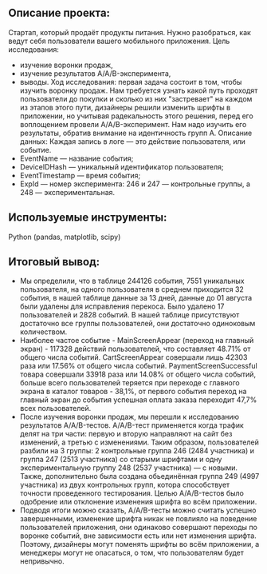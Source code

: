 ## **Описание проекта:**
Cтартап, который продаёт продукты питания. Нужно разобраться, как ведут себя пользователи вашего мобильного приложения.
Цель исследования:
- изучение воронки продаж,
- изучение результатов A/A/B-эксперимента,
- выводы.
Ход исследования:
первая задача состоит в том, чтобы изучить воронку продаж. Нам требуется узнать какой путь проходят пользователи до покупки и сколько из них "застревает" на каждом из этапов этого пути,
дизайнеры решили изменить шрифты в приложении, но учитывая радекальность этого решения, перед его воплощением провели A/A/B-эксперимент.
Нам надо изучить его результаты, обратив внимание на идентичность групп A. Описание данных:
Каждая запись в логе — это действие пользователя, или событие.
- EventName — название события;
- DeviceIDHash — уникальный идентификатор пользователя;
- EventTimestamp — время события;
- ExpId — номер эксперимента: 246 и 247 — контрольные группы, а 248 — экспериментальная.

## **Используемые инструменты:**
Python (pandas, matplotlib, scipy)

## **Итоговый вывод:**
- Мы определили, что в таблице 244126 события, 7551 уникальных пользователя, на одного пользователя в среднем приходится 32 события, в нашей таблице данные за 13 дней, данные до 01 августа были удалены для исправления перекоса. Было удалено 17 пользователей и 2828 событий. В нашей таблице присутствуют достаточно все группы пользователей, они достаточно одиноковым количеством.
- Наиболее частое событие - MainScreenAppear (переход на главный экран) - 117328 действий пользователей, что составляет 48.71% от общего числа событий. CartScreenAppear совершали лишь 42303 раза или 17.56% от общего числа событий. PaymentScreenSuccessful товара совершали 33918 раза или 14.08% от общего числа событий, больше всего пользователей теряется при переходе с главного экрана в каталог товаров - 38,1%, от первого события переход на главный экран до события успешная оплата заказа переходит 47,7% всех пользователей.
- После изучения воронки продаж, мы перешли к исследованию результатов A/A/B-тестов. A/A/B-тест применяется когда трафик делят на три части: первую и вторую направляют на сайт без изменений, а третью с изменениями. Таким образом, пользователей разбили на 3 группы: 2 контрольные группа 246 (2484 участника) и группа 247 (2513 участника) со старыми шрифтами и одну экспериментальную группу 248 (2537 участника) — с новыми. Также, дополнительно была создана обьединённая группа 249 (4997 участника) из двух контрольных групп, котора способствует точности проведенного тестирования. Целью A/A/B-тестов было одобрение или отклонение изменения шрифта во всём приложении.
- Подводя итоги можно сказать, A/A/B-тесты можно считать успешно завершенными, изменение шрифта никак не повлияло на поведение пользователей приложения, они одинаково совершают переходы по воронке событий, вне зависимости есть или нет изменения шрифта. Поэтому, дизайнеры могут поменять шрифты во всём приложении, а менеджеры могут не опасаться, о том, что пользователям будет непривычно.
